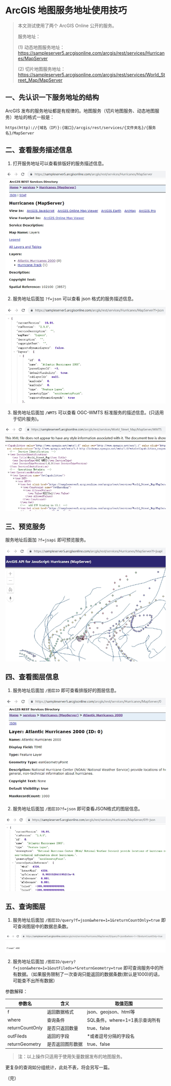 # ArcGIS 地图服务地址使用技巧

> 本文测试使用了两个 ArcGIS Online 公开的服务。
> 
> 服务地址：
> 
> (1) 动态地图服务地址：https://sampleserver5.arcgisonline.com/arcgis/rest/services/Hurricanes/MapServer
> 
> (2) 切片地图服务地址：https://sampleserver5.arcgisonline.com/arcgis/rest/services/World_Street_Map/MapServer

## 一、先认识一下服务地址的结构

ArcGIS 发布的服务地址都是有规律的。地图服务（切片地图服务、动态地图服务）地址的格式一般是：

```
https(http)://{域名（IP）}:{端口}/arcgis/rest/services/{文件夹名}/{服务名}/MapServer
```

## 二、查看服务描述信息

1. 打开服务地址可以查看排版好的服务描述信息。

![排版好的服务信息](./../assets/images/mapserver-info-in-html.jpg)

2. 服务地址后面加 `?f=json` 可以查看 json 格式的服务描述信息。

![JSON格式的服务信息](../assets/images/mapserver-info-in-json.jpg)

3. 服务地址后面加 `/WMTS` 可以查看 OGC-WMTS 标准服务的描述信息。(只适用于切片服务)。

![WMTS服务描述信息](../assets/images/mapserver-info-in-wmts.jpg)

## 三、预览服务

服务地址后面加 `?f=jsapi` 即可预览服务。

![预览服务](../assets/images/mapserver-preview.jpg)

## 四、查看图层信息

1. 服务地址后面加 `/图层ID` 即可查看排版好的图层信息。

![排版好的图层信息](../assets/images/mapserver-layerinfo-in-html.jpg)

2. 服务地址后面加 `/图层ID?f=json` 即可查看JSON格式的图层信息。

![JSON格式的图层信息](../assets/images/mapserver-layerinfo-in-json.jpg)

## 五、查询图层

1. 服务地址后面加 `/图层ID/query?f=json&where=1=1&returnCountOnly=true` 即可查询图层中的数据总条数。

![查询图层中的数据总条数](../assets/images/mapserver-query-layer-count.jpg)

2. 服务地址后面加 `/图层ID/query?f=json&where=1=1&outFileds=*&returnGeometry=true` 即可查询服务中的所有数据。（如果服务限制了一次查询只能返回的数据条数(默认是1000)的话，可能查不出所有数据）

参数解释：

| 参数名             | 含义       | 取值范围                  |
| --------------- | -------- | --------------------- |
| f               | 返回数据格式   | json、geojson、html等    |
| where           | 查询条件     | SQL条件。where=1=1表示查询所有 |
| returnCountOnly | 是否只返回数量  | true、false            |
| outFileds       | 返回的字段    | *或者逗号分隔的字段名           |
| returnGeometry  | 是否返回图形数据 | true、false            |

> 注：以上操作只适用于使用矢量数据发布的地图服务。

更复杂的查询如分组统计，此处不表，将会另写一篇。

（完）
